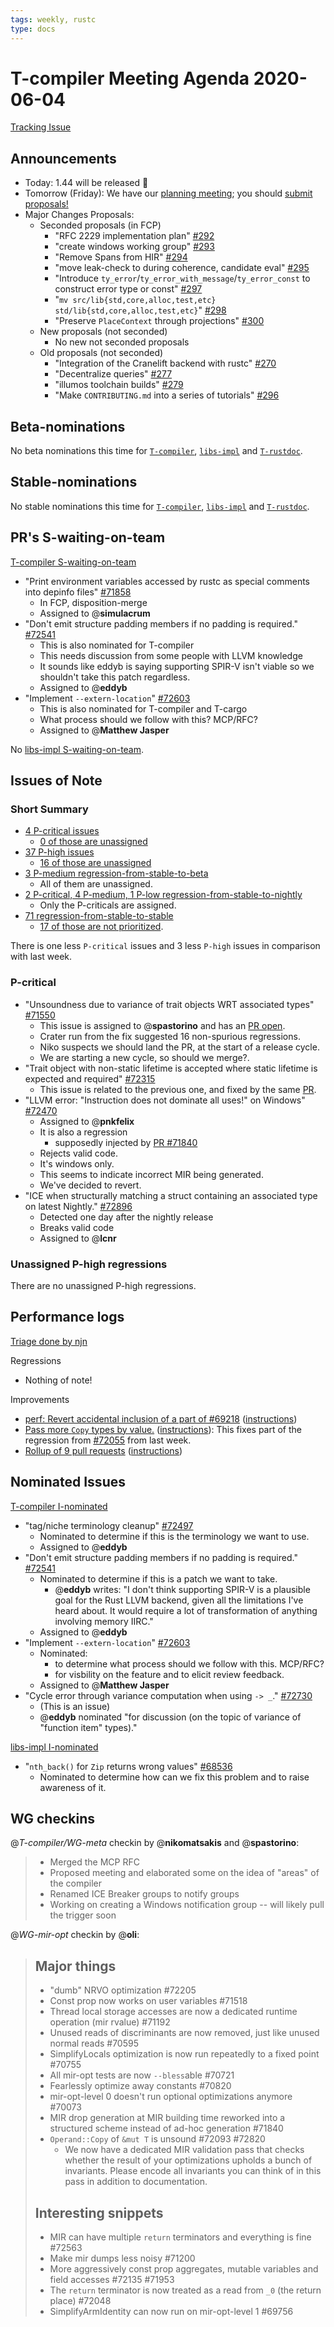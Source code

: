 ```yaml
---
tags: weekly, rustc
type: docs
---
```


# T-compiler Meeting Agenda 2020-06-04

[Tracking Issue](https://github.com/rust-lang/rust/issues/54818)

## Announcements

- Today: 1.44 will be released :tada:
- Tomorrow (Friday): We have our [planning meeting](https://forge.rust-lang.org/compiler/steering-meeting.html); you should [submit proposals!](https://forge.rust-lang.org/compiler/steering-meeting/submit.html)
- Major Changes Proposals:
  - Seconded proposals (in FCP)
    - "RFC 2229 implementation plan" [#292](https://github.com/rust-lang/compiler-team/issues/292)
    - "create windows working group" [#293](https://github.com/rust-lang/compiler-team/issues/293)
    - "Remove Spans from HIR" [#294](https://github.com/rust-lang/compiler-team/issues/294)
    - "move leak-check to during coherence, candidate eval" [#295](https://github.com/rust-lang/compiler-team/issues/295)
    - "Introduce `ty_error`/`ty_error_with_message`/`ty_error_const` to construct error type or const" [#297](https://github.com/rust-lang/compiler-team/issues/297)
    - "`mv src/lib{std,core,alloc,test,etc} std/lib{std,core,alloc,test,etc}`" [#298](https://github.com/rust-lang/compiler-team/issues/298)
    - "Preserve `PlaceContext` through projections" [#300](https://github.com/rust-lang/compiler-team/issues/300)
  - New proposals (not seconded)
    - No new not seconded proposals
  - Old proposals (not seconded)
    - "Integration of the Cranelift backend with rustc" [#270](https://github.com/rust-lang/compiler-team/issues/270)
    - "Decentralize queries" [#277](https://github.com/rust-lang/compiler-team/issues/277)
    - "illumos toolchain builds" [#279](https://github.com/rust-lang/compiler-team/issues/279)
    - "Make `CONTRIBUTING.md` into a series of tutorials" [#296](https://github.com/rust-lang/compiler-team/issues/296)

## Beta-nominations

No beta nominations this time for [`T-compiler`](https://github.com/rust-lang/rust/issues?utf8=%E2%9C%93&q=label%3Abeta-nominated+label%3AT-compiler), [`libs-impl`](https://github.com/rust-lang/rust/issues?utf8=%E2%9C%93&q=label%3Abeta-nominated+label%3Alibs-impl) and [`T-rustdoc`](https://github.com/rust-lang/rust/issues?utf8=%E2%9C%93&q=label%3Abeta-nominated+label%3AT-rustdoc).

## Stable-nominations

No stable nominations this time for [`T-compiler`](https://github.com/rust-lang/rust/issues?utf8=%E2%9C%93&q=label%3Astable-nominated+label%3AT-compiler), [`libs-impl`](https://github.com/rust-lang/rust/issues?utf8=%E2%9C%93&q=label%3Astable-nominated+label%3Alibs-impl) and [`T-rustdoc`](https://github.com/rust-lang/rust/issues?utf8=%E2%9C%93&q=label%3Astable-nominated+label%3AT-rustdoc).

## PR's S-waiting-on-team

[T-compiler S-waiting-on-team](https://github.com/rust-lang/rust/pulls?utf8=%E2%9C%93&q=is%3Aopen+label%3AS-waiting-on-team+label%3AT-compiler)

- "Print environment variables accessed by rustc as special comments into depinfo files" [#71858](https://github.com/rust-lang/rust/pull/71858)
  - In FCP, disposition-merge
  - Assigned to @**simulacrum**
- "Don't emit structure padding members if no padding is required." [#72541](https://github.com/rust-lang/rust/pull/72541)
  - This is also nominated for T-compiler
  - This needs discussion from some people with LLVM knowledge
  - It sounds like eddyb is saying supporting SPIR-V isn't viable so we shouldn't take this patch regardless.
  - Assigned to @**eddyb**
- "Implement `--extern-location`" [#72603](https://github.com/rust-lang/rust/pull/72603)
  - This is also nominated for T-compiler and T-cargo
  - What process should we follow with this? MCP/RFC?
  - Assigned to @**Matthew Jasper**

No [libs-impl S-waiting-on-team](https://github.com/rust-lang/rust/pulls?utf8=%E2%9C%93&q=is%3Aopen+label%3AS-waiting-on-team+label%3Alibs-impl).

## Issues of Note

### Short Summary

- [4 P-critical issues](https://github.com/rust-lang/rust/issues?utf8=%E2%9C%93&q=is%3Aopen+is%3Aissue+label%3AT-compiler+label%3AP-critical+)
  - [0 of those are unassigned](https://github.com/rust-lang/rust/issues?utf8=%E2%9C%93&q=is%3Aopen+is%3Aissue+label%3AT-compiler+label%3AP-critical+no%3Aassignee)
- [37 P-high issues](https://github.com/rust-lang/rust/issues?utf8=%E2%9C%93&q=is%3Aopen+is%3Aissue+label%3AT-compiler+label%3AP-high+)
  - [16 of those are unassigned](https://github.com/rust-lang/rust/issues?utf8=%E2%9C%93&q=is%3Aopen+is%3Aissue+label%3AT-compiler+label%3AP-high+no%3Aassignee)
- [3 P-medium regression-from-stable-to-beta](https://github.com/rust-lang/rust/labels/regression-from-stable-to-beta)
  - All of them are unassigned.
- [2 P-critical, 4 P-medium, 1 P-low regression-from-stable-to-nightly](https://github.com/rust-lang/rust/labels/regression-from-stable-to-nightly)
  - Only the P-criticals are assigned.
- [71 regression-from-stable-to-stable](https://github.com/rust-lang/rust/labels/regression-from-stable-to-stable)
  - [17 of those are not prioritized](https://github.com/rust-lang/rust/issues?q=is%3Aopen+label%3Aregression-from-stable-to-stable+-label%3AP-critical+-label%3AP-high+-label%3AP-medium+-label%3AP-low).

There is one less `P-critical` issues and 3 less `P-high` issues in comparison with last week.

### P-critical

- "Unsoundness due to variance of trait objects WRT associated types" [#71550](https://github.com/rust-lang/rust/issues/71550)
  - This issue is assigned to @**spastorino** and has an [PR open](https://github.com/rust-lang/rust/pull/71896).
  - Crater run from the fix suggested 16 non-spurious regressions.
  - Niko suspects we should land the PR, at the start of a release cycle.
  - We are starting a new cycle, so should we merge?.
- "Trait object with non-static lifetime is accepted where static lifetime is expected and required" [#72315](https://github.com/rust-lang/rust/issues/72315)
  - This issue is related to the previous one, and fixed by the same [PR](https://github.com/rust-lang/rust/pull/71896).
- "LLVM error: "Instruction does not dominate all uses!" on Windows" [#72470](https://github.com/rust-lang/rust/issues/72470)
  - Assigned to @**pnkfelix**
  - It is also a regression
    - supposedly injected by [PR #71840](https://github.com/rust-lang/rust/pull/71840)
  - Rejects valid code.
  - It's windows only.
  - This seems to indicate incorrect MIR being generated.
  - We've decided to revert.
- "ICE when structurally matching a struct containing an associated type on latest Nightly." [#72896](https://github.com/rust-lang/rust/issues/72896)
  - Detected one day after the nightly release
  - Breaks valid code
  - Assigned to @**lcnr**

### Unassigned P-high regressions

There are no unassigned P-high regressions.

## Performance logs

[Triage done by njn](https://github.com/rust-lang/rustc-perf/tree/master/triage#triage-logs)

Regressions

- Nothing of note!

Improvements

- [perf: Revert accidental inclusion of a part of #69218](https://github.com/rust-lang/rust/pull/71996)
  ([instructions](https://perf.rust-lang.org/compare.html?start=2873165725c15e96dae521a412065c144d9c7a25&end=664fcd3f046e2a6824602da0fad81e3e2bb0d409&stat=instructions:u))
- [Pass more `Copy` types by value.](https://github.com/rust-lang/rust/pull/72494)
  ([instructions](https://perf.rust-lang.org/compare.html?start=664fcd3f046e2a6824602da0fad81e3e2bb0d409&end=45127211566c53bac386b66909a830649182ab7a&stat=instructions:u)):
  This fixes part of the regression from
  [#72055](https://github.com/rust-lang/rust/pull/72055) from last week.
- [Rollup of 9 pull requests](https://github.com/rust-lang/rust/pull/72778)
  ([instructions](https://perf.rust-lang.org/compare.html?start=91fb72a8a9f53de2bcc5638c1358fcb552dba8ce&end=74e80468347471779be6060d8d7d6d04e98e467f&stat=instructions:u))

## Nominated Issues

[T-compiler I-nominated](https://github.com/rust-lang/rust/issues?q=is%3Aopen+label%3AI-nominated+label%3AT-compiler)

- "tag/niche terminology cleanup" [#72497](https://github.com/rust-lang/rust/pull/72497)
  - Nominated to determine if this is the terminology we want to use.
  - Assigned to @**eddyb**
- "Don't emit structure padding members if no padding is required." [#72541](https://github.com/rust-lang/rust/pull/72541)
  - Nominated to determine if this is a patch we want to take.
    - @**eddyb** writes: "I don't think supporting SPIR-V is a plausible goal for the Rust LLVM backend, given all the limitations I've heard about. It would require a lot of transformation of anything involving memory IIRC."
  - Assigned to @**eddyb**
- "Implement `--extern-location`" [#72603](https://github.com/rust-lang/rust/pull/72603)
  - Nominated:
    - to determine what process should we follow with this. MCP/RFC?
    - for visbility on the feature and to elicit review feedback.
  - Assigned to @**Matthew Jasper**
- "Cycle error through variance computation when using `-> _`." [#72730](https://github.com/rust-lang/rust/issues/72730)
  - (This is an issue)
  - @**eddyb** nominated "for discussion (on the topic of variance of "function item" types)."

[libs-impl I-nominated](https://github.com/rust-lang/rust/issues?q=is%3Aopen+label%3AI-nominated+label%3Alibs-impl)

- "`nth_back()` for `Zip` returns wrong values" [#68536](https://github.com/rust-lang/rust/issues/68536)
  - Nominated to determine how can we fix this problem and to raise awareness of it.

## WG checkins

@_T-compiler/WG-meta_ checkin by @**nikomatsakis** and @**spastorino**:

> - Merged the MCP RFC
> - Proposed meeting and elaborated some on the idea of "areas" of the compiler
> - Renamed ICE Breaker groups to notify groups
> - Working on creating a Windows notification group -- will likely pull the trigger soon

@_WG-mir-opt_ checkin by @**oli**:

> ## Major things
>
> - "dumb" NRVO optimization #72205
> - Const prop now works on user variables #71518
> - Thread local storage accesses are now a dedicated runtime operation (mir rvalue) #71192
> - Unused reads of discriminants are now removed, just like unused normal reads #70595
> - SimplifyLocals optimization is now run repeatedly to a fixed point #70755
> - All mir-opt tests are now `--bless`able #70721
> - Fearlessly optimize away constants #70820
> - mir-opt-level 0 doesn't run optional optimizations anymore #70073
> - MIR drop generation at MIR building time reworked into a structured scheme instead of ad-hoc generation #71840
> - `Operand::Copy` of `&mut T` is unsound #72093 #72820
>   - We now have a dedicated MIR validation pass that checks whether the result of your optimizations upholds a bunch of invariants. Please encode all invariants you can think of in this pass in addition to documentation.
>
> ## Interesting snippets
>
> - MIR can have multiple `return` terminators and everything is fine #72563
> - Make mir dumps less noisy #71200
> - More aggressively const prop aggregates, mutable variables and field accesses #72135 #71953
> - The `return` terminator is now treated as a read from `_0` (the return place) #72048
> - SimplifyArmIdentity can now run on mir-opt-level 1 #69756
